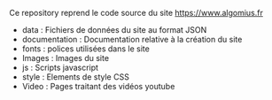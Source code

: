 Ce repository reprend le code source du site https://www.algomius.fr

- data : Fichiers de données du site au format JSON
- documentation : Documentation relative à la création du site
- fonts : polices utilisées dans le site
- Images : Images du site
- js : Scripts javascript
- style : Elements de style CSS
- Video : Pages traitant des vidéos youtube

